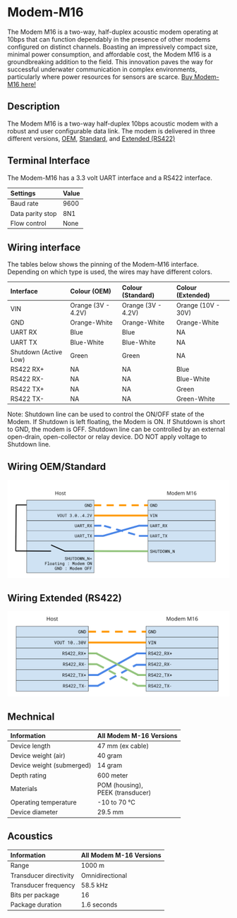 # Modem-M16

The Modem M16 is a two-way, half-duplex acoustic modem operating at 10bps that can function dependably in the presence of other modems configured on distinct channels. Boasting an impressively compact size, minimal power consumption, and affordable cost, the Modem M16 is a groundbreaking addition to the field. This innovation paves the way for successful underwater communication in complex environments, particularly where power resources for sensors are scarce.
[Buy Modem-M16 here!](https://waterlinked.com/shop/modem-m16-186)

## Description

The Modem M16 is a two-way half-duplex 10bps acoustic modem with a robust and user configurable data link. The modem is delivered in three different versions, [OEM](https://waterlinked.com/shop/modem-m16-186#attr=111), [Standard](https://waterlinked.com/shop/modem-m16-186#attr=110), and [Extended (RS422)](https://waterlinked.com/shop/modem-m16-186#attr=112)

## Terminal Interface

The Modem-M16 has a 3.3 volt UART interface and a RS422 interface.

| Settings         | Value  |
| :--------------- | :----- |
| Baud rate        | 9600   |
| Data parity stop | 8N1    |
| Flow control     | None   |

## Wiring interface

The tables below shows the pinning of the Modem-M16 interface. Depending on which type is used, the wires may have different colors. 

| Interface             | Colour (OEM)  | Colour (Standard) | Colour (Extended)|
| :---------------------| :---------------- | :---------------  | :---------------  |
| VIN                   | Orange (3V - 4.2V)| Orange (3V - 4.2V)| Orange (10V - 30V)|
| GND                   | Orange-White      | Orange-White      | Orange-White      |
| UART RX               | Blue              | Blue              | NA                |
| UART TX               | Blue-White        | Blue-White        | NA                |
| Shutdown (Active Low) | Green             | Green             | NA                |
| RS422 RX+             | NA                | NA                | Blue              |
| RS422 RX-             | NA                | NA                | Blue-White        |
| RS422 TX+             | NA                | NA                | Green             |
| RS422 TX-             | NA                | NA                | Green-White       |

Note: Shutdown line can be used to control the ON/OFF state of the Modem. 
If Shutdown is left floating, the Modem is ON. If Shutdown is short to GND, the modem is OFF. 
Shutdown line can be controlled by an external open-drain, open-collector or relay device.
DO NOT apply voltage to Shutdown line. 

## Wiring OEM/Standard
![Standard](../img/modem_m16_standard_connection.png)
## Wiring Extended (RS422)
![Extended](../img/modem_m16_extended_connection.png)

## Mechnical

| Information               | All Modem M-16 Versions                |
| :------------------------ | :------------------------------------- |
| Device length             | 47 mm (ex cable)                       |
| Device weight (air)       | 40 gram                                |
| Device weight (submerged) | 14 gram                                |
| Depth rating              | 600 meter                              |
| Materials                 | POM (housing),<br /> PEEK (transducer) |
| Operating temperature     | -10 to 70 °C                           |
| Device diameter           | 29.5 mm                                |

## Acoustics

| Information               | All Modem M-16 Versions                |
| :------------------------ | :------------------------------------- |
| Range                     | 1000 m                                 |
| Transducer directivity    | Omnidirectional                        |
| Transducer frequency      | 58.5 kHz                               |
| Bits per package          | 16                                     |
| Package duration          | 1.6 seconds                            |

